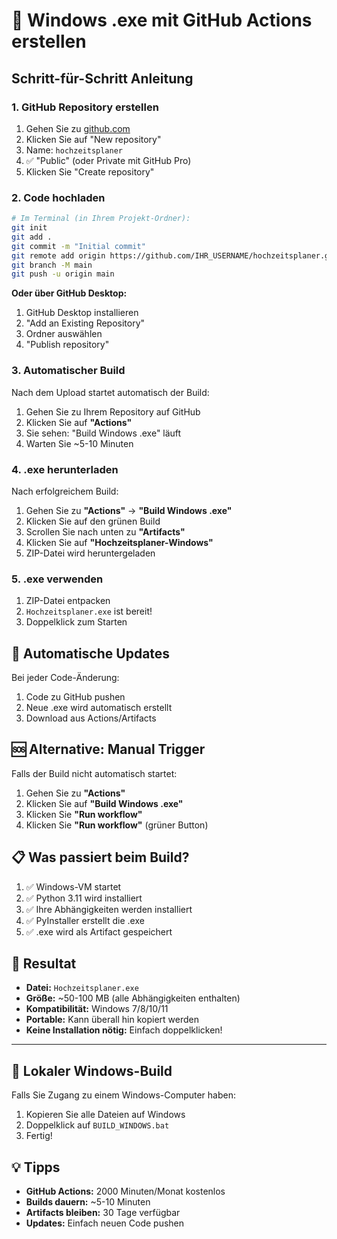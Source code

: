 # 🚀 Windows .exe mit GitHub Actions erstellen

## Schritt-für-Schritt Anleitung

### 1. GitHub Repository erstellen
1. Gehen Sie zu [github.com](https://github.com)
2. Klicken Sie auf "New repository"
3. Name: `hochzeitsplaner`
4. ✅ "Public" (oder Private mit GitHub Pro)
5. Klicken Sie "Create repository"

### 2. Code hochladen
```bash
# Im Terminal (in Ihrem Projekt-Ordner):
git init
git add .
git commit -m "Initial commit"
git remote add origin https://github.com/IHR_USERNAME/hochzeitsplaner.git
git branch -M main
git push -u origin main
```

**Oder über GitHub Desktop:**
1. GitHub Desktop installieren
2. "Add an Existing Repository"
3. Ordner auswählen
4. "Publish repository"

### 3. Automatischer Build
Nach dem Upload startet automatisch der Build:

1. Gehen Sie zu Ihrem Repository auf GitHub
2. Klicken Sie auf **"Actions"**
3. Sie sehen: "Build Windows .exe" läuft
4. Warten Sie ~5-10 Minuten

### 4. .exe herunterladen
Nach erfolgreichem Build:

1. Gehen Sie zu **"Actions"** → **"Build Windows .exe"**
2. Klicken Sie auf den grünen Build
3. Scrollen Sie nach unten zu **"Artifacts"**
4. Klicken Sie auf **"Hochzeitsplaner-Windows"**
5. ZIP-Datei wird heruntergeladen

### 5. .exe verwenden
1. ZIP-Datei entpacken
2. `Hochzeitsplaner.exe` ist bereit!
3. Doppelklick zum Starten

## 🔄 Automatische Updates
Bei jeder Code-Änderung:
1. Code zu GitHub pushen
2. Neue .exe wird automatisch erstellt
3. Download aus Actions/Artifacts

## 🆘 Alternative: Manual Trigger
Falls der Build nicht automatisch startet:
1. Gehen Sie zu **"Actions"**
2. Klicken Sie auf **"Build Windows .exe"**
3. Klicken Sie **"Run workflow"**
4. Klicken Sie **"Run workflow"** (grüner Button)

## 📋 Was passiert beim Build?
1. ✅ Windows-VM startet
2. ✅ Python 3.11 wird installiert
3. ✅ Ihre Abhängigkeiten werden installiert
4. ✅ PyInstaller erstellt die .exe
5. ✅ .exe wird als Artifact gespeichert

## 🎯 Resultat
- **Datei:** `Hochzeitsplaner.exe`
- **Größe:** ~50-100 MB (alle Abhängigkeiten enthalten)
- **Kompatibilität:** Windows 7/8/10/11
- **Portable:** Kann überall hin kopiert werden
- **Keine Installation nötig:** Einfach doppelklicken!

---

## 🔧 Lokaler Windows-Build
Falls Sie Zugang zu einem Windows-Computer haben:

1. Kopieren Sie alle Dateien auf Windows
2. Doppelklick auf `BUILD_WINDOWS.bat`
3. Fertig!

## 💡 Tipps
- **GitHub Actions:** 2000 Minuten/Monat kostenlos
- **Builds dauern:** ~5-10 Minuten
- **Artifacts bleiben:** 30 Tage verfügbar
- **Updates:** Einfach neuen Code pushen
